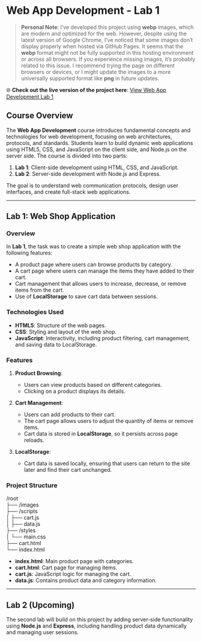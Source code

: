 # Web App Development - Lab 1

> **Personal Note**: I’ve developed this project using **webp** images, which are modern and optimized for the web. However, despite using the latest version of Google Chrome, I’ve noticed that some images don’t display properly when hosted via GitHub Pages. It seems that the **webp** format might not be fully supported in this hosting environment or across all browsers. If you experience missing images, it’s probably related to this issue. I recommend trying the page on different browsers or devices, or I might update the images to a more universally supported format like **png** in future updates.

🌐 **Check out the live version of the project here**: [View Web App Development Lab 1](https://fran-galic.github.io/Web-App-Development-Lab1/)

## Course Overview

The **Web App Development** course introduces fundamental concepts and technologies for web development, focusing on web architectures, protocols, and standards. Students learn to build dynamic web applications using HTML5, CSS, and JavaScript on the client side, and Node.js on the server side. The course is divided into two parts:

1. **Lab 1**: Client-side development using HTML, CSS, and JavaScript.
2. **Lab 2**: Server-side development with Node.js and Express.

The goal is to understand web communication protocols, design user interfaces, and create full-stack web applications.

---

## Lab 1: Web Shop Application

### Overview

In **Lab 1**, the task was to create a simple web shop application with the following features:

- A product page where users can browse products by category.
- A cart page where users can manage the items they have added to their cart.
- Cart management that allows users to increase, decrease, or remove items from the cart.
- Use of **LocalStorage** to save cart data between sessions.

### Technologies Used

- **HTML5**: Structure of the web pages.
- **CSS**: Styling and layout of the web shop.
- **JavaScript**: Interactivity, including product filtering, cart management, and saving data to LocalStorage.

### Features

1. **Product Browsing**:

   - Users can view products based on different categories.
   - Clicking on a product displays its details.

2. **Cart Management**:

   - Users can add products to their cart.
   - The cart page allows users to adjust the quantity of items or remove items.
   - Cart data is stored in **LocalStorage**, so it persists across page reloads.

3. **LocalStorage**:
   - Cart data is saved locally, ensuring that users can return to the site later and find their cart unchanged.

### Project Structure

/root  
├── /images  
├── /scripts  
│ ├── cart.js  
│ ├── data.js  
├── /styles  
│ └── main.css  
├── cart.html  
└── index.html

- **index.html**: Main product page with categories.
- **cart.html**: Cart page for managing items.
- **cart.js**: JavaScript logic for managing the cart.
- **data.js**: Contains product data and category information.

---

## Lab 2 (Upcoming)

The second lab will build on this project by adding server-side functionality using **Node.js** and **Express**, including handling product data dynamically and managing user sessions.
